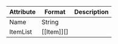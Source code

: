 | Attribute | Format     | Description |
| --------- | ---------- | ----------- |
| Name      | String     |             |
| ItemList  | [[Item]][] |             |
